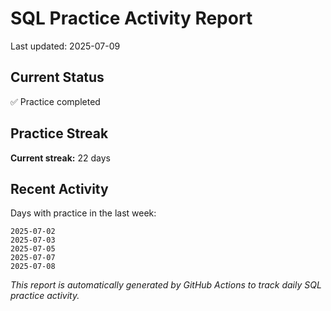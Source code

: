 # SQL Practice Activity Report

Last updated: 2025-07-09

## Current Status

✅ Practice completed

## Practice Streak

**Current streak:** 22 days

## Recent Activity

Days with practice in the last week:

```
2025-07-02
2025-07-03
2025-07-05
2025-07-07
2025-07-08
```

*This report is automatically generated by GitHub Actions to track daily SQL practice activity.*
